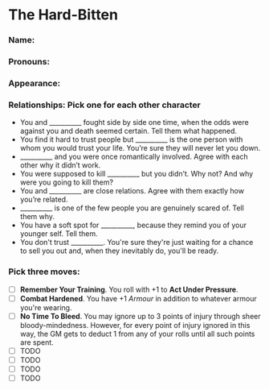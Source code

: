 # The Hard-Bitten
### Name:  
### Pronouns:  
### Appearance:  
### Relationships: Pick one for each other character
- You and __________ fought side by side one time, when the odds were against you and death seemed certain. Tell them what happened. 
- You find it hard to trust people but __________ is the one person with whom you would trust your life. You’re sure they will never let you down.
- __________ and you were once romantically involved.  Agree with each other why it didn’t work.
- You were supposed to kill __________ but you didn’t. Why not? And why were you going to kill them?
- You and __________ are close relations. Agree with them exactly how you’re related.
- __________ is one of the few people you are genuinely scared of. Tell them why.
- You have a soft spot for __________, because they remind you of your younger self. Tell them.
- You don't trust __________. You're sure they're just waiting for a chance to sell you out and, when they inevitably do, you'll be ready.

### Pick three moves:
- [ ] __Remember Your Training__. You roll with +1 to __Act Under Pressure__.
- [ ] __Combat Hardened__. You have +1 _Armour_ in addition to whatever armour you're wearing.
- [ ] __No Time To Bleed__. You may ignore up to 3 points of injury through sheer bloody-mindedness. However, for every point of injury ignored in this way, the GM gets to deduct 1 from any of your rolls until all such points are spent.
- [ ] TODO
- [ ] TODO
- [ ] TODO
- [ ] TODO
